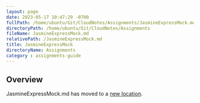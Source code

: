 ```yaml
---
layout: page
date: 2023-05-17 10:47:29 -0700
fullPath: /home/ubuntu/Git/CloudNotes/Assignments/JasmineExpressMock.md
directoryPath: /home/ubuntu/Git/CloudNotes/Assignments
fileName: JasmineExpressMock.md
relativePath: /JasmineExpressMock.md
title: JasmineExpressMock
directoryName: Assignments
category : assignments-guide
---
```


## Overview

JasmineExpressMock.md has moved to a [new location](Express/JasmineExpressMock.md).
